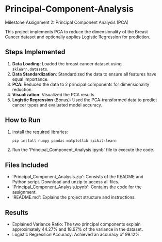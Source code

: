 # Principal-Component-Analysis
Milestone Assignment 2: Principal Component Analysis (PCA)

This project implements PCA to reduce the dimensionality of the Breast Cancer dataset and optionally applies Logistic Regression for prediction.

## Steps Implemented
1. **Data Loading**: Loaded the breast cancer dataset using `sklearn.datasets`.
2. **Data Standardization**: Standardized the data to ensure all features have equal importance.
3. **PCA**: Reduced the data to 2 principal components for dimensionality reduction.
4. **Visualization**: Visualized the PCA results.
5. **Logistic Regression** (Bonus): Used the PCA-transformed data to predict cancer types and evaluated model accuracy.

## How to Run
1. Install the required libraries:
   ```bash
   pip install numpy pandas matplotlib scikit-learn
2. Run the 'Principal_Component_Analysis.ipynb' file to execute the code.

                                                      
## Files Included
- 'Principal_Component_Analysis.zip': Consists of the README and Python script. Download and unzip to access all files.
- 'Principal_Component_Analysis.ipynb': Contains the code for the assignment.
- 'README.md': Explains the project structure and instructions.

## Results
- Explained Variance Ratio: The two principal components explain approximately 44.27% and 18.97%  of the variance in the dataset.
- Logistic Regression Accuracy: Achieved an accuracy of 99.12%.
